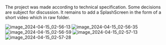 The project was made according to technical specification. Some decisions are subject for discussion.
It remains to add a SplashScreen in the form of a short video which in raw folder.


![image_2024-04-15_02-56-13](https://github.com/LexSperanskii/AsianFoodOnlineShop/assets/81870716/d6f7051d-114d-44fb-bec3-0a3778e9a4d5)
![image_2024-04-15_02-56-35](https://github.com/LexSperanskii/AsianFoodOnlineShop/assets/81870716/a1f21a3e-78ed-4bff-9832-cf85d16f40d5)
![image_2024-04-15_02-56-59](https://github.com/LexSperanskii/AsianFoodOnlineShop/assets/81870716/92dd6366-7b6e-432f-a0bc-25d94d5f72f7)
![image_2024-04-15_02-57-13](https://github.com/LexSperanskii/AsianFoodOnlineShop/assets/81870716/9025c284-73c0-4e56-8583-78cada95b3cb)
![image_2024-04-15_02-57-28](https://github.com/LexSperanskii/AsianFoodOnlineShop/assets/81870716/34cf5cd7-b2ff-4736-a208-6cfbac5dfdd4)
